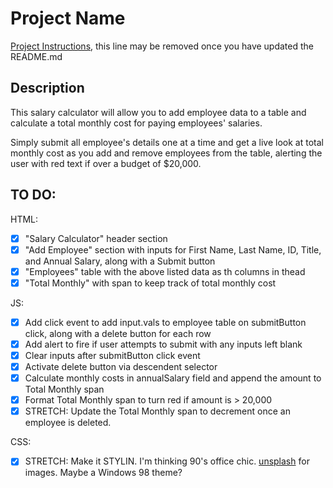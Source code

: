 # Project Name

[Project Instructions](./INSTRUCTIONS.md), this line may be removed once you have updated the README.md

## Description

This salary calculator will allow you to add employee data to a table 
and calculate a total monthly cost for paying employees' salaries.

Simply submit all employee's details one at a time and get
a live look at total monthly cost as you add and remove employees from the table,
alerting the user with red text if over a budget of $20,000.

## TO DO:

HTML:
- [x] "Salary Calculator" header section
- [x] "Add Employee" section with inputs for First Name, Last Name, ID, Title, and Annual Salary, along with a Submit button
- [x] "Employees" table with the above listed data as th columns in thead
- [x] "Total Monthly" with span to keep track of total monthly cost

JS:
- [x] Add click event to add input.vals to employee table on submitButton click, along with a delete button for each row
- [x] Add alert to fire if user attempts to submit with any inputs left blank
- [x] Clear inputs after submitButton click event
- [x] Activate delete button via descendent selector
- [x] Calculate monthly costs in annualSalary field and append the amount to Total Monthly span
- [x] Format Total Monthly span to turn red if amount is > 20,000
- [x] STRETCH: Update the Total Monthly span to decrement once an employee is deleted.

CSS: 
- [x] STRETCH: Make it STYLIN. I'm thinking 90's office chic. [unsplash](https://unsplash.com/) for images. Maybe a Windows 98 theme?